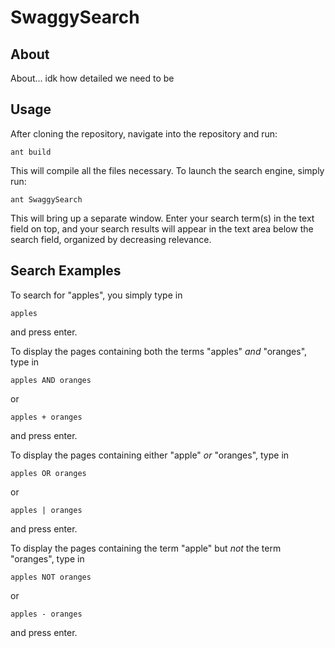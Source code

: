 # SwaggySearch

## About

About... idk how detailed we need to be


## Usage

After cloning the repository, navigate into the repository and run:

```
ant build
```
This will compile all the files necessary. To launch the search engine, simply run:

```
ant SwaggySearch
```
This will bring up a separate window. Enter your search term(s) in the text field on top, and your search results will appear in the text area below the search field, organized by decreasing relevance.

## Search Examples

To search for "apples", you simply type in 
```
apples
```
and press enter.


To display the pages containing both the terms "apples" *and* "oranges", type in
```
apples AND oranges
```
or
```
apples + oranges
```
and press enter.


To display the pages containing either "apple" *or* "oranges", type in
```
apples OR oranges
```
or
```
apples | oranges
```
and press enter.


To display the pages containing the term "apple" but *not* the term "oranges", type in
```
apples NOT oranges
```
or
```
apples - oranges
```
and press enter.